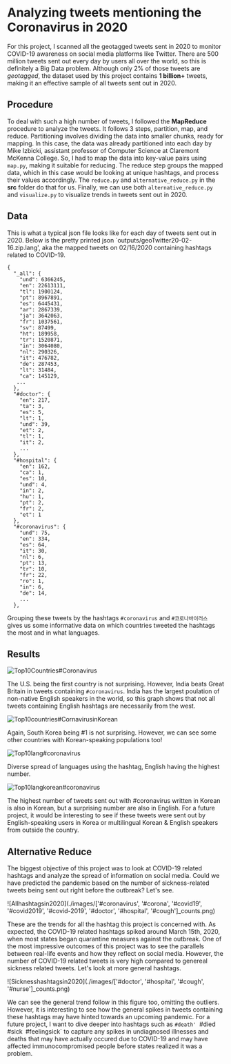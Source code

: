 # Analyzing tweets mentioning the Coronavirus in 2020

For this project, I scanned all the geotagged tweets sent in 2020 to monitor COVID-19 awareness on social media platforms like Twitter. There are 500 million tweets sent out every day by users all over the world, so this is definitely a Big Data problem. Although only 2% of those tweets are *geotagged*, the dataset used by this project contains **1 billion+** tweets, making it an effective sample of all tweets sent out in 2020.

## Procedure

To deal with such a high number of tweets, I followed the **MapReduce** procedure to analyze the tweets. It follows 3 steps, partition, map, and reduce. Partitioning involves dividing the data into smaller chunks, ready for mapping. In this case, the data was already partitioned into each day by Mike Izbicki, assistant professor of Computer Science at Claremont McKenna College. So, I had to map the data into key-value pairs using `map.py`, making it suitable for reducing. The reduce step groups the mapped data, which in this case would be looking at unique hashtags, and process their values accordingly. The `reduce.py` and `alternative_reduce.py` in the **src** folder do that for us. Finally, we can use both `alternative_reduce.py` and `visualize.py` to visualize trends in tweets sent out in 2020.

## Data

This is what a typical json file looks like for each day of tweets sent out in 2020. Below is the pretty printed json  `outputs/geoTwitter20-02-16.zip.lang', aka the mapped tweets on 02/16/2020 containing hashtags related to COVID-19.

```
{
  "_all": {
    "und": 6366245,
    "en": 22613111,
    "tl": 1900124,
    "pt": 8967891,
    "es": 6445431,
    "ar": 2867339,
    "ja": 3642063,
    "fr": 1037561,
    "sv": 87499,
    "ht": 189958,
    "tr": 1520871,
    "in": 3064080,
    "nl": 290326,
    "it": 476782,
    "de": 287453,
    "lt": 31484,
    "ca": 145129,
   ... 
  },
  "#doctor": {
    "en": 217,
    "ta": 3,
    "es": 5,
    "lt": 1,
    "und": 39,
    "et": 2,
    "tl": 1,
    "it": 2,
    ...
  },
  "#hospital": {
    "en": 162,
    "ca": 1,
    "es": 10,
    "und": 4,
    "in": 2,
    "hu": 1,
    "pt": 2,
    "fr": 2,
    "et": 1
  },
  "#coronavirus": {
    "und": 75,
    "en": 334,
    "es": 64,
    "it": 30,
    "nl": 6,
    "pt": 13,
    "tr": 10,
    "fr": 22,
    "ro": 1,
    "in": 6,
    "de": 14,
    ...
  }, 

  ```

Grouping these tweets by the hashtags `#coronavirus` and `#코로나바이러스` gives us some informative data on which countries tweeted the hashtags the most and in what languages.

## Results

![Top10Countries#Coronavirus](./images/top_10_#coronavirusreduced.country_counts.png)

The U.S. being the first country is not surprising. However, India beats Great Britain in tweets containing `#coronavirus`. India has the largest poulation of non-native English speakers in the world, so this graph shows that not all tweets containing English hashtags are necessarily from the west. 

![Top10countries#CornavirusinKorean](./images/top_10_#코로나바이러스_counts.png)

Again, South Korea being #1 is not surprising. However, we can see some other countries with Korean-speaking populations too!

![Top10lang#coronavirus](./images/top_10_#coronavirusreduced.lang_counts.png)

Diverse spread of languages using the hashtag, English having the highest number.

![Top10langkorean#coronavirus](./images/top_10_#코로나바이러스reduced.lang_counts.png)

The highest number of tweets sent out with #coronavirus written in Korean is also in Korean, but a surprising number are also in English. For a future project, it would be interesting to see if these tweets were sent out by English-speaking users in Korea or multilingual Korean & English speakers from outside the country.

## Alternative Reduce

The biggest objective of this project was to look at COVID-19 related hashtags and analyze the spread of information on social media. Could we have predicted the pandemic based on the number of sickness-related tweets being sent out right before the outbreak? Let's see. 

![Allhashtagsin2020](./images/['#coronavirus', '#corona', '#covid19', '#covid2019', '#covid-2019', '#doctor', '#hospital', '#cough']_counts.png)

These are the trends for all the hashtag this project is concerned with. As expected, the COVID-19 related hashtags spiked around March 15th, 2020, when most states began quarantine measures against the outbreak. One of the most impressive outcomes of this project was to see the parallels between real-life events and how they reflect on social media. However, the number of COVID-19 related tweets is very high compared to genereal sickness related tweets. Let's look at more general hashtags.

![Sicknesshashtagsin2020](./images/['#doctor', '#hospital', '#cough', '#nurse']_counts.png)

We can see the general trend follow in this figure too, omitting the outliers. However, it is interesting to see how the general spikes in tweets containing these hashtags may have hinted towards an upcoming pandemic. For a future project, I want to dive deeper into hashtags such as `#death' `#died` `#sick` `#feelingsick` to capture any spikes in undiagnosed illnesses and deaths that may have actually occured due to COVID-19 and may have affected immunocompromised people before states realized it was a problem. 

